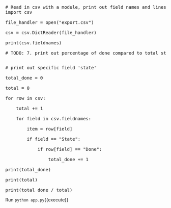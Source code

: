 <pre class="file" data-filename="app.py" data-target="replace">
# Read in csv with a module, print out field names and lines
import csv

file_handler = open("export.csv")

csv = csv.DictReader(file_handler)

print(csv.fieldnames)

# TODO: 7. print out percentage of done compared to total stories

</pre>

<pre class="file" data-filename="app.py" data-target="insert" data-marker="# TODO: 7. print out percentage of done compared to total stories">
# print out specific field 'state'

total_done = 0

total = 0

for row in csv:

    total += 1

    for field in csv.fieldnames:

        item = row[field]

        if field == "State":

            if row[field] == "Done":

                total_done += 1

print(total_done)

print(total)

print(total_done / total)
</pre>

Run `python app.py`{{execute}}
